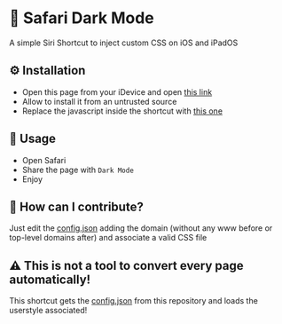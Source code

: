 # 🌙 Safari Dark Mode

A simple Siri Shortcut to inject custom CSS on iOS and iPadOS

## ⚙️ Installation
- Open this page from your iDevice and open [this link](https://www.icloud.com/shortcuts/af5346b79c43446ca10cfa04e81a69c8)
- Allow to install it from an untrusted source
- Replace the javascript inside the shortcut with [this one](applet.js)

## 📲 Usage
- Open Safari
- Share the page with `Dark Mode`
- Enjoy

## 💬 How can I contribute?
Just edit the [config.json](config.json) adding the domain (without any www before or top-level domains after) and associate a valid CSS file

## ⚠️ This is not a tool to convert every page automatically!
This shortcut gets the [config.json](config.json) from this repository and loads the userstyle associated!